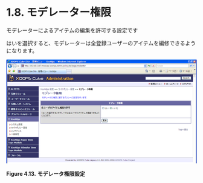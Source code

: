 # 1.8. モデレーター権限

モデレーターによるアイテムの編集を許可する設定です

はいを選択すると、モデレーターは全登録ユーザーのアイテムを編修できるようになります。

![&quot;Moderators Privileges&quot;](../../.gitbook/assets/xoonips-policy13%20%281%29.png)

**Figure 4.13.**  **モデレータ権限設定**

